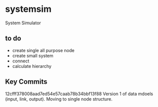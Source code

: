 # systemsim

System Simulator

## to do

- create single all purpose node
- create small system
- connect
- calculate hierarchy

## Key Commits

12cfff378008aad7ed54e57caab78b34bbf13f88
Version 1 of data mdoels (input, link, output). Moving to single node structure.
